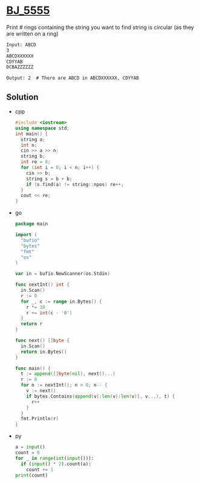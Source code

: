 # [BJ_5555](https://acmicpc.net/problem/5555)

Print # rings containing the string you want to find
string is circular (as they are written on a ring) 

```txt
Input: ABCD
3
ABCDXXXXXX
CDYYAB
DCBAZZZZZZ

Output: 2  # There are ABCD in ABCDXXXXXX, CDYYAB
```

## Solution

* cpp

  ```cpp
  #include <iostream>
  using namespace std;
  int main() {
    string a;
    int n;
    cin >> a >> n;
    string b;
    int re = 0;
    for (int i = 0; i < n; i++) {
      cin >> b;
      string s = b + b;
      if (s.find(a) != string::npos) re++;
    }
    cout << re;
  }
  ```

* go

  ```go
  package main

  import (
    "bufio"
    "bytes"
    "fmt"
    "os"
  )

  var in = bufio.NewScanner(os.Stdin)

  func nextInt() int {
    in.Scan()
    r := 0
    for _, c := range in.Bytes() {
      r *= 10
      r += int(c - '0')
    }
    return r
  }

  func next() []byte {
    in.Scan()
    return in.Bytes()
  }

  func main() {
    t := append([]byte(nil), next()...)
    r := 0
    for n := nextInt(); n > 0; n-- {
      v := next()
      if bytes.Contains(append(v[:len(v):len(v)], v...), t) {
        r++
      }
    }
    fmt.Println(r)
  }
  ```

* py

  ```py
  a = input()
  count = 0
  for _ in range(int(input())):
    if (input() * 2).count(a):
      count += 1
  print(count)
  ```
